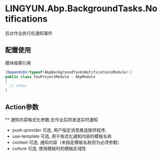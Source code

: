 # LINGYUN.Abp.BackgroundTasks.Notifications

后台作业执行后通知事件    

## 配置使用

模块按需引用  

```csharp
[DependsOn(typeof(AbpBackgroundTasksNotificationsModule))]
public class YouProjectModule : AbpModule
{
  // other
}
```

## Action参数

** 通知内容格式化参数,在作业后将发送实时通知  

* push-provider		可选, 用户指定消息推送提供程序;  
* use-template		可选, 用于格式化通知内容的模板名称  
* content			可选, 通知内容（未指定模板名称则为必须参数）  
* culture			可选, 使用模板时的模板区域性  
